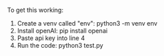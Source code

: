 To get this working:

1. Create a venv called "env": python3 -m venv env
2. Install openAI: pip install openai
3. Paste api key into line 4
4. Run the code: python3 test.py